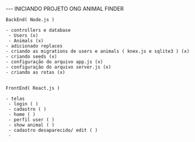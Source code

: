 --- INICIANDO PROJETO ONG ANIMAL FINDER

    BackEnd( Node.js )

    - controllers e database
     - Users (x)
     - Animals (x)
    - adicionado replaces
    - criando as migrations de users e animals ( knex.js e sqlite3 ) (x)
    - criando seeds (x)
    - configuração do arquivo app.js (x)
    - configuração do arquivo server.js (x)
    - criando as rotas (x)


    FrontEnd( React.js )

    - telas
     - login ( )
     - cadastro ( )
     - home ( )
     - perfil user ( )
     - show animal ( )
     - cadastro desaparecido/ edit ( )
     - 
